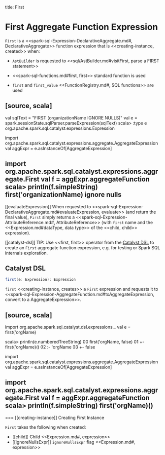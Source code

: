 title: First

# First Aggregate Function Expression

`First` is a <<spark-sql-Expression-DeclarativeAggregate.md#, DeclarativeAggregate>> function expression that is <<creating-instance, created>> when:

* `AstBuilder` is requested to <<sql/AstBuilder.md#visitFirst, parse a FIRST statement>>

* <<spark-sql-functions.md#first, first>> standard function is used

* `first` and `first_value` <<FunctionRegistry.md#, SQL functions>> are used

[source, scala]
----
val sqlText = "FIRST (organizationName IGNORE NULLS)"
val e = spark.sessionState.sqlParser.parseExpression(sqlText)
scala> :type e
org.apache.spark.sql.catalyst.expressions.Expression

import org.apache.spark.sql.catalyst.expressions.aggregate.AggregateExpression
val aggExpr = e.asInstanceOf[AggregateExpression]

import org.apache.spark.sql.catalyst.expressions.aggregate.First
val f = aggExpr.aggregateFunction
scala> println(f.simpleString)
first('organizationName) ignore nulls
----

[[evaluateExpression]]
When requested to <<spark-sql-Expression-DeclarativeAggregate.md#evaluateExpression, evaluate>> (and return the final value), `First` simply returns a <<spark-sql-Expression-AttributeReference.md#, AttributeReference>> (with `first` name and the <<Expression.md#dataType, data type>> of the <<child, child>> expression).

[[catalyst-dsl]]
TIP: Use <<first, first>> operator from the [Catalyst DSL](../catalyst-dsl/index.md) to create an `First` aggregate function expression, e.g. for testing or Spark SQL internals exploration.

## Catalyst DSL

```scala
first(e: Expression): Expression
```

`first` <<creating-instance, creates>> a `First` expression and requests it to <<spark-sql-Expression-AggregateFunction.md#toAggregateExpression, convert to a AggregateExpression>>.

[source, scala]
----
import org.apache.spark.sql.catalyst.dsl.expressions._
val e = first('orgName)

scala> println(e.numberedTreeString)
00 first('orgName, false)
01 +- first('orgName)()
02    :- 'orgName
03    +- false

import org.apache.spark.sql.catalyst.expressions.aggregate.AggregateExpression
val aggExpr = e.asInstanceOf[AggregateExpression]

import org.apache.spark.sql.catalyst.expressions.aggregate.First
val f = aggExpr.aggregateFunction
scala> println(f.simpleString)
first('orgName)()
----

=== [[creating-instance]] Creating First Instance

`First` takes the following when created:

* [[child]] Child <<Expression.md#, expression>>
* [[ignoreNullsExpr]] `ignoreNullsExpr` flag <<Expression.md#, expression>>
